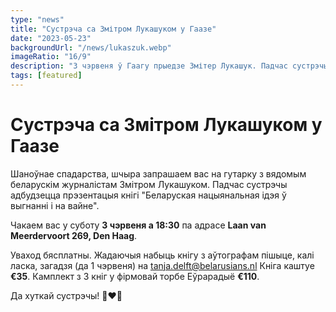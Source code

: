 ```yaml
---
type: "news"
title: "Сустрэча са Змітром Лукашуком у Гаазе"
date: "2023-05-23"
backgroundUrl: "/news/lukaszuk.webp"
imageRatio: "16/9"
description: "3 чэрвеня ў Гаагу прыедзе Змітер Лукашук. Падчас сустрэчы з ім адбудзецца прэзентацыя кнігі «Беларуская нацыянальная ідэя ў выгнанні і на вайне»"
tags: [featured]
---
```


# Сустрэча са Змітром Лукашуком у Гаазе

Шаноўнае спадарства, шчыра запрашаем вас на гутарку з вядомым беларускім журналістам Змітром Лукашуком. Падчас сустрэчы адбудзецца прэзентацыя кнігі "Беларуская нацыянальная ідэя ў выгнанні і на вайне". 

Чакаем вас у суботу **3 чэрвеня а 18:30** па адрасе **Laan van Meerdervoort 269, Den Haag**.

Уваход бясплатны. Жадаючыя набыць кнігу з аўтографам пішыце, калі ласка, загадзя (да 1 чэрвеня) на [tanja.delft@belarusians.nl](mailto:tanja.delft@belarusians.nl)
Кніга каштуе **€35**.
Камплект з 3 кніг у фірмовай торбе Еўрарадыё **€110**. 

Да хуткай сустрэчы! 🤍❤️🤍
